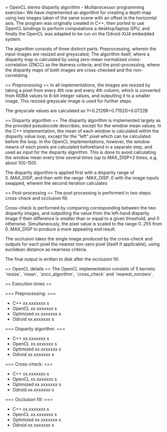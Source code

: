 = OpenCL stereo disparity algorithm - Multiprocessor programming exercise=
We have implemented an algorithm for creating a depth map using two images taken of the same scene with an offset in the horizontal axis. The program was originally created in C++, then ported to use OpenCL bindings to perform computations a desktop/laptop GPU, and finally the OpenCL was adapted to be run on the Odroid-XU4 embedded system.

The algorithm consists of three distinct parts: Preprocessing, wherein the input images are resized and greyscaled; The algorithm itself, where a disparity map is calculated by using zero-mean normalized cross-correlation (ZNCC) as the likeness criteria; and the post-processing, where the disparity maps of both images are cross-checked and the non-correlating

== Preprocessing ==
In all implementations, the images are resized by taking a pixel from every 4th row and every 4th column, which is converted from RGBA values to 8-bit integer values, and outputting it to a smaller image. This resized greyscale image is used for further steps.

The greyscale values are calculated as Y=0.2126R+0.7152G+0.0722B

== Disparity algorithm ==
The disparity algorithm is implemented largely as the provided pseudocode describes, except for the window mean values. In the C++ implementation, the mean of each window is calculated within the disparity value loop, except for the "left" pixel which can be calculated before the loop. In the OpenCL implementations, however, the window means of each pixels are calculated beforehand in a separate step, and used as input for the disparity algorithm. This is done
to avoid calculating the window mean every time several times (up to MAX_DISP*2 times, e.g. about 100-150).

The disparity algorithm is applied first with a disparity range of 0..MAX_DISP, and then with the range -MAX_DISP..0 with the image inputs swapped, wherein the second iteration calculates

== Post-processing ==
The post processing is performed in two steps: cross-check and occlusion fill.

Cross-check is performed by comparing corresponding between the two disparity images, and outputting the value from the left-hand disparity image if their difference is smaller than or equal to a given threshold, and 0 otherwise. Simultaneously, the pixel value is scaled to the range 0..255 from 0..MAX_DISP to produce a more appealing end result.

The occlusion takes the single image produced by the cross-check and outputs for each pixel the nearest non-zero pixel (itself if applicable), using euclidean distance as nearness criteria.

The final output is written to disk after the occlusion fill.

== OpenCL details ==
The OpenCL implementation consists of 5 kernels: ´resize´, ´mean´, ´zncc_algorithm´, ´cross_check´ and ´nearest_nonzero´.

== Execution times ==

=== Preprocessing: ===
* C++           xx.xxxxxxx s
* OpenCL        xx.xxxxxxx s
* Optimized     xx.xxxxxxx s
* Odroid        xx.xxxxxxx s

=== Disparity algorithm: ===
* C++           xx.xxxxxxx s
* OpenCL        xx.xxxxxxx s
* Optimized     xx.xxxxxxx s
* Odroid        xx.xxxxxxx s

=== Cross-check: ===
* C++           xx.xxxxxxx s
* OpenCL        xx.xxxxxxx s
* Optimized     xx.xxxxxxx s
* Odroid        xx.xxxxxxx s

=== Occlusion fill: ===
* C++           xx.xxxxxxx s
* OpenCL        xx.xxxxxxx s
* Optimized     xx.xxxxxxx s
* Odroid        xx.xxxxxxx s
